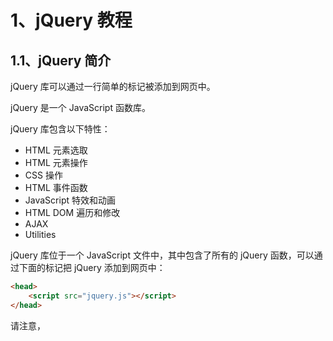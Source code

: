 # 1、jQuery 教程

## 1.1、jQuery 简介

jQuery 库可以通过一行简单的标记被添加到网页中。

jQuery 是一个 JavaScript 函数库。

jQuery 库包含以下特性：

- HTML 元素选取
- HTML 元素操作
- CSS 操作
- HTML 事件函数
- JavaScript 特效和动画
- HTML DOM 遍历和修改
- AJAX
- Utilities

jQuery 库位于一个 JavaScript 文件中，其中包含了所有的 jQuery 函数，可以通过下面的标记把 jQuery 添加到网页中：

```html
<head>
	<script src="jquery.js"></script>
</head>
```

请注意，<script> 标签应该位于页面的 <head> 部分。JavaScript 是 HTML5 以及所有现代浏览器中的默认脚本语言！所以不需要在 <script> 标签中使用 type="text/javascript" 。



下载 jQuery
共有两个版本的 jQuery 可供下载：一份是精简过的，另一份是未压缩的（供调试或阅读）；这两个版本都可从  [jQuery.com](http://docs.jquery.com/Downloading_jQuery#Download_jQuery)  下载。



如果不愿意在自己的计算机上存放 jQuery 库，那么可以从 Google 或 Microsoft 加载 CDN jQuery 核心文件。

```html
<!--使用 Google 的 CDN-->
<script type="text/javascript" src="http://ajax.googleapis.com/ajax/libs/jquery/1.8.0/jquery.min.js"></script>

<!--使用 Microsoft 的 CDN-->
<script type="text/javascript" src="http://ajax.aspnetcdn.com/ajax/jQuery/jquery-1.8.0.js"></script>
```

使用谷歌或微软的 jQuery，有一个很大的优势：许多用户在访问其他站点时，已经从谷歌或微软加载过 jQuery。当他们访问您的站点时，会从缓存中加载 jQuery，这样可以减少加载时间。同时，大多数 CDN 都可以确保当用户向其请求文件时，会从离用户最近的服务器上返回响应，这样也可以提高加载速度。



## 1.2、jQuery 语法

通过 jQuery，您可以选取（查询，query） HTML 元素，并对它们执行“操作”（actions）。



基础语法是：*$(selector).action()*

- 美元符号定义 jQuery
- 选择符（selector）“查询”和“查找” HTML 元素
- jQuery 的 action() 执行对元素的操作

示例：

`$(this).hide()` - 隐藏当前元素

`$("p").hide()` - 隐藏所有段落

`$(".test").hide()` - 隐藏所有 class="test" 的所有元素

`$("#test").hide()` - 隐藏所有 id="test" 的元素



**文档就绪函数**

实例中的所有 jQuery 函数位于一个 document ready 函数中：

```javascript
$(document).ready(function(){
	--- jQuery functions go here ----
});
//可以简写为
$(function(){
    --- jQuery functions go here ----
})
```

这是为了防止文档在完全加载（就绪）之前运行 jQuery 代码。

如果在文档没有完全加载之前就运行函数，操作可能失败。下面是两个具体的例子：

- 试图隐藏一个不存在的元素
- 获得未完全加载的图像的大小



## 1.3、jQuery 选择器

jQuery 元素选择器和属性选择器允许您通过标签名、属性名或内容对 HTML 元素进行选择。

选择器允许您对 HTML 元素组或单个元素进行操作。

在 HTML DOM 术语中：选择器允许您对 DOM 元素组或单个 DOM 节点进行操作。



| 选择器               | 实例                         | 选取                                       |
| -------------------- | ---------------------------- | ------------------------------------------ |
| `*`                  | `$("*")`                     | 所有元素                                   |
| `#id`                | `$("#lastname")`             | id="lastname" 的元素                       |
| `.class`             | `$(".intro")`                | 所有 class="intro" 的元素                  |
| `element`            | `$("p")`                     | 所有 <p> 元素                              |
| `.class.class`       | `$(".intro.demo")`           | 所有 class="intro" 且 class="demo" 的元素  |
|                      |                              |                                            |
| `:first`             | `$("p:first")`               | 第一个 <p> 元素                            |
| `:last`              | `$("p:last")`                | 最后一个 <p> 元素                          |
| `:even`              | `$("tr:even")`               | 所有偶数 <tr> 元素                         |
| `:odd`               | `$("tr:odd")`                | 所有奇数 <tr> 元素                         |
|                      |                              |                                            |
| `:eq(index)`         | `$("ul li:eq(3)")`           | 列表中的第四个元素（index 从 0 开始）      |
| `gt(no)`             | `$("ul li:gt(3)")`           | 列出 index 大于 3 的元素                   |
| `lt(no)`             | `$("ul li:lt(3)")`           | 列出 index 小于 3 的元素                   |
| `:not(*selector*)`   | `$("input:not(:empty)")`     | 所有不为空的 input 元素                    |
|                      |                              |                                            |
| `:header`            | `$(":header")`               | 所有标题元素 `<h1>` - `<h6>`               |
| `:animated`          |                              | 所有动画元素                               |
|                      |                              |                                            |
| `:contains(text)`    | `$(":contains('W3School')")` | 包含指定字符串的所有元素                   |
| `:empty`             | `$(":empty")`                | 无子（元素）节点的所有元素                 |
| `:hidden`            | `$("p:hidden")`              | 所有隐藏的 <p> 元素                        |
| `:visible`           | `$("table:visible")`         | 所有可见的表格                             |
|                      |                              |                                            |
| `s1,s2,s3`           | `$("th,td,.intro")`          | 所有带有匹配选择的元素                     |
|                      |                              |                                            |
| `[attribute]`        | `$("[href]")`                | 所有带有 href 属性的元素                   |
| `[attribute=value]`  | `$("[href='#']")`            | 所有 href 属性的值等于 "#" 的元素          |
| `[attribute!=value]` | `$("[href!='#']")`           | 所有 href 属性的值不等于 "#" 的元素        |
| `[attribute$=value]` | `$("[href$='.jpg']")`        | 所有 href 属性的值包含以 ".jpg" 结尾的元素 |
|                      |                              |                                            |
| `:input`             | `$(":input")`                | 所有 <input> 元素                          |
| `:text`              | `$(":text")`                 | 所有 type="text" 的 <input> 元素           |
| `:password`          | `$(":password")`             | 所有 type="password" 的 <input> 元素       |
| `:radio`             | `$(":radio")`                | 所有 type="radio" 的 <input> 元素          |
| `:checkbox`          | `$(":checkbox")`             | 所有 type="checkbox" 的 <input> 元素       |
| `:submint`           | `$(":submit")`               | 所有 type="submit" 的 <input> 元素         |
| `:reset`             | `$(":reset")`                | 所有 type="reset" 的 <input> 元素          |
| `:button`            | `$(":button")`               | 所有 type="button" 的 <input> 元素         |
| `:image`             | `$(":image")`                | 所有 type="image" 的 <input> 元素          |
| `:file`              | `$(":file")`                 | 所有 type="file" 的 <input> 元素           |
|                      |                              |                                            |
| `:enabled`           | `$(":enabled")`              | 所有激活的 input 元素                      |
| `:disabled`          | `$(":disabled")`             | 所有禁用的 input 元素                      |
| `:selected`          | `$(":selected")`             | 所有被选取的 input 元素                    |
| `:checked`           | `$(":checked")`              | 所有被选中的 input 元素                    |



**更多的选择器实例**

| 语法                   | 描述                                                 |
| ---------------------- | ---------------------------------------------------- |
| `$(this)`              | 当前 HTML 元素                                       |
| `$("ul li:first")`     | 每个 <ul> 的第一个 <li> 元素                         |
| `$("div#intro .head")` | id="intro" 的 <div> 元素中的所有 class="head" 的元素 |



## 1.4、jQuery 事件

jQuery 是为事件处理特别设计的。



**jQuery 事件函数**

jQuery 事件处理方法是 jQuery 中的核心函数。

事件处理程序指的是当 HTML 中发生某些事件时所调用的方法。术语由事件“触发”（或“激发”）经常会被使用。

```html
<body>
    <h2>This is a heading</h2>
    <p>This is a paragraph.</p>
    <p>This is another paragraph.</p>
    <button type="button">Click me</button>
    <script>
        $(document).ready(function () {
            $("button").click(function () {
                $("p").hide();
            })
        })
    </script>
</body>
```

在上面的例子中，当按钮的点击事件被触发时会调用一个函数：

```javascript
$("button").click(function() {..some code... } )
```

该方法隐藏所有 <p> 元素：

```javascript
$("p").hide();
```



**jQuery 名称冲突**

jQuery 使用 $ 符号作为 jQuery 的简写方式。

某些其他 JavaScript 库中的函数（比如 Prototype）同样使用 $ 符号；jQuery 使用名为 noConflict() 的方法来解决该问题。

*var jq=jQuery.noConflict()*，帮助您使用自己的名称（比如 jq）来代替 $ 符号。

```html
<body>
    <p>这是一个段落。</p>
    <button>测试 jQuery</button>
    <script>
        //$ => jQuery
        $.noConflict();
        //$ => jQ
        //var jQ = jQuery.noConflict();
        jQuery(document).ready(function () {
            jQuery("button").click(function () {
                jQuery("p").text("jQuery 仍在运行！");
            });
        });
    </script>
</body>
```



**jQuery 事件**

下面是 jQuery 中事件方法的一些例子：

| Event 函数                        | 绑定函数至                                     |
| --------------------------------- | ---------------------------------------------- |
| `$(document).ready(function)`     | 将函数绑定到文档的就绪事件（当文档完成加载时） |
| `$(selector).click(function)`     | 触发或将函数绑定到被选元素的点击事件           |
| `$(selector).dblclick(function)`  | 触发或将函数绑定到被选元素的双击事件           |
| `$(selector).focus(function)`     | 触发或将函数绑定到被选元素的获得焦点事件       |
| `$(selector).mouseover(function)` | 触发或将函数绑定到被选元素的鼠标悬停事件       |



# 2、jQuery 效果 

## 2.1、jQuery 隐藏/显示

**jQuery hide() 和 show()**

通过 jQuery，可以使用 hide() 和 show() 方法来隐藏和显示 HTML 元素：

```javascript
$("#hide").click(function(){
  $("p").hide();
});

$("#show").click(function(){
  $("p").show();
});
```

语法：

```javascript
$(selector).hide(speed,callback);
$(selector).show(speed,callback);
```

可选的 speed 参数规定隐藏/显示的速度，可以取以下值："slow"、"fast" 或毫秒。

可选的 callback 参数是隐藏或显示完成后所执行的函数名称。



**jQuery toggle()**

通过 jQuery，您可以使用 toggle() 方法来切换 hide() 和 show() 方法。

显示被隐藏的元素，并隐藏已显示的元素：

```javascript
$("button").click(function(){
  $("p").toggle();
});
```

语法：

```javascript
$(selector).toggle(speed,callback);
```

可选的 speed 参数规定隐藏/显示的速度，可以取以下值："slow"、"fast" 或毫秒。

可选的 callback 参数是 toggle() 方法完成后所执行的函数名称。



## 2.2、jQuery 淡入淡出

通过 jQuery 可以实现元素的淡入淡出效果。

jQuery 拥有下面四种 fade 方法：

- fadeIn()
- fadeOut()
- fadeToggle()
- fadeTo()



**jQuery fadeIn() 方法**

jQuery fadeIn() 用于淡入已隐藏的元素。

```javascript
$("button").click(function(){
  $("#div1").fadeIn();
  $("#div2").fadeIn("slow");
  $("#div3").fadeIn(3000);
});
```

语法：

```javascript
$(selector).fadeIn(speed,callback);
```

可选的 speed 参数规定效果的时长。它可以取以下值："slow"、"fast" 或毫秒。

可选的 callback 参数是 fading 完成后所执行的函数名称。



**jQuery fadeOut() 方法**

jQuery fadeOut() 方法用于淡出可见元素。

```javascript
$("button").click(function(){
  $("#div1").fadeOut();
  $("#div2").fadeOut("slow");
  $("#div3").fadeOut(3000);
});
```

语法：

```javascript
$(selector).fadeOut(speed,callback);
```

可选的 speed 参数规定效果的时长。它可以取以下值："slow"、"fast" 或毫秒。

可选的 callback 参数是 fading 完成后所执行的函数名称。



**jQuery fadeToggle() 方法**

jQuery fadeToggle() 方法可以在 fadeIn() 与 fadeOut() 方法之间进行切换。

如果元素已淡出，则 fadeToggle() 会向元素添加淡入效果。如果元素已淡入，则 fadeToggle() 会向元素添加淡出效果。

```javascript
$("button").click(function(){
  $("#div1").fadeToggle();
  $("#div2").fadeToggle("slow");
  $("#div3").fadeToggle(3000);
});
```

语法：

```javascript
$(selector).fadeToggle(speed,callback);
```

可选的 speed 参数规定效果的时长。它可以取以下值："slow"、"fast" 或毫秒。

可选的 callback 参数是 fading 完成后所执行的函数名称。



**jQuery fadeTo() 方法**

jQuery fadeTo() 方法允许渐变为给定的不透明度（值介于 0 与 1 之间）。

```javascript
$("button").click(function(){
  $("#div1").fadeTo("slow",0.15);
  $("#div2").fadeTo("slow",0.4);
  $("#div3").fadeTo("slow",0.7);
});
```

语法：

```javascript
$(selector).fadeTo(speed,opacity,callback);
```

必需的 speed 参数规定效果的时长。它可以取以下值："slow"、"fast" 或毫秒。

fadeTo() 方法中必需的 opacity 参数将淡入淡出效果设置为给定的不透明度（值介于 0 与 1 之间）。

可选的 callback 参数是该函数完成后所执行的函数名称。



## 2.3、jQuery 滑动

jQuery 滑动方法可使元素上下滑动。

jQuery 拥有以下滑动方法：

- slideDown()
- slideUp()
- slideToggle()



**jQuery slideDown() 方法**

jQuery slideDown() 方法用于向下滑动元素。

```javascript
$("#flip").click(function(){
  $("#panel").slideDown();
});
```

语法：

```javascript
$(selector).slideDown(speed,callback);
```

可选的 speed 参数规定效果的时长。它可以取以下值："slow"、"fast" 或毫秒。

可选的 callback 参数是滑动完成后所执行的函数名称。



**jQuery slideUp() 方法**

jQuery slideUp() 方法用于向上滑动元素。

```javascript
$("#flip").click(function(){
  $("#panel").slideUp();
});
```

语法：

```javascript
$(selector).slideUp(speed,callback);
```

可选的 speed 参数规定效果的时长。它可以取以下值："slow"、"fast" 或毫秒。

可选的 callback 参数是滑动完成后所执行的函数名称。



**jQuery slideToggle() 方法**

jQuery slideToggle() 方法可以在 slideDown() 与 slideUp() 方法之间进行切换。

如果元素向下滑动，则 slideToggle() 可向上滑动它们。

如果元素向上滑动，则 slideToggle() 可向下滑动它们。

```javascript
$("#flip").click(function(){
  $("#panel").slideToggle();
});
```

语法：

```javascript
$(selector).slideToggle(speed,callback);
```

可选的 speed 参数规定效果的时长。它可以取以下值："slow"、"fast" 或毫秒。

可选的 callback 参数是滑动完成后所执行的函数名称。



## 2.4、jQuery 动画

jQuery animate() 方法允许创建自定义的动画。



**jQuery 动画 - animate() 方法**

jQuery animate() 方法用于创建自定义动画。

```javascript
//把 <div> 元素移动到左边，直到 left 属性等于 250 像素为止
$("button").click(function(){
  $("div").animate({left:'250px'});
}); 
```

语法：

```javascript
$(selector).animate({params},speed,callback);
```

必需的 params 参数定义形成动画的 CSS 属性。

可选的 speed 参数规定效果的时长。它可以取以下值："slow"、"fast" 或毫秒。

可选的 callback 参数是动画完成后所执行的函数名称。

**提示：**默认地，所有 HTML 元素都有一个静态位置，且无法移动。如需对位置进行操作，要记得首先把元素的 CSS position 属性设置为 relative、fixed 或 absolute！



**jQuery animate() - 操作多个属性**

注意，生成动画的过程中可同时使用多个属性：

```javascript
$("button").click(function(){
  $("div").animate({
    left:'250px',
    opacity:'0.5',
    height:'150px',
    width:'150px'
  });
});
```

==几乎==可以用 animate() 方法来操作所有 CSS 属性！不过，需要记住一件重要的事情：当使用 animate() 时，必须使用 Camel 标记法（驼峰）书写所有的属性名，比如，必须使用 paddingLeft 而不是 padding-left，使用 marginRight 而不是 margin-right，等等。

同时，色彩动画并不包含在核心 jQuery 库中；如果需要生成颜色动画，需要从 jQuery.com 下载 Color Animations 插件。



**jQuery animate() - 使用相对值**

也可以定义相对值（该值相对于元素的当前值）。需要在值的前面加上 += 或 -=：

```javascript
$("button").click(function(){
  $("div").animate({
    left:'250px',
    height:'+=150px',
    width:'+=150px'
  });
});
```



**jQuery animate() - 使用预定义的值**

甚至可以把属性的动画值设置为 "show"、"hide" 或 "toggle"：

```javascript
$("button").click(function(){
  $("div").animate({
    height:'toggle'
  });
});
```



**jQuery animate() - 使用队列功能**

默认地，jQuery 提供针对动画的队列功能。

这意味着如果在彼此之后编写多个 animate() 调用，jQuery 会创建包含这些方法调用的“内部”队列。然后逐一运行这些 animate 调用。

```javascript
//隐藏，如果希望在彼此之后执行不同的动画，那么需要利用队列功能
$("button").click(function(){
  var div=$("div");
  div.animate({height:'300px',opacity:'0.4'},"slow");
  div.animate({width:'300px',opacity:'0.8'},"slow");
  div.animate({height:'100px',opacity:'0.4'},"slow");
  div.animate({width:'100px',opacity:'0.8'},"slow");
});
```

```javascript
// 将<div> 元素移动到右边，然后增加文本的字号：
$("button").click(function(){
  var div=$("div");
  div.animate({left:'100px'},"slow");
  div.animate({fontSize:'3em'},"slow");
});
```



## 2.5、jQuery stop()

jQuery stop() 方法用于在动画或效果完成前对它们进行停止。

stop() 方法适用于所有 jQuery 效果函数，包括滑动、淡入淡出和自定义动画。

```javascript
$("#stop").click(function(){
  $("#panel").stop();
});
```

语法：

```javascript
$(selector).stop(stopAll,goToEnd);
```

可选的 stopAll 参数规定是否应该清除动画队列。默认是 false，即仅停止活动的动画，允许任何排入队列的动画向后执行。

可选的 goToEnd 参数规定是否立即完成当前动画。默认是 false。

因此，默认地，stop() 会清除在被选元素上指定的当前动画。



## 2.6、jQuery Callback

**jQuery 动画的问题**

许多 jQuery 函数涉及动画。这些函数也许会将 *speed* 或 *duration* 作为可选参数。

例子：**$("p").hide("slow")**

*speed* 或 *duration* 参数可以设置许多不同的值，比如 "slow", "fast", "normal" 或毫秒。

```javascript
$("button").click(function(){
  $("p").hide(1000);
});
```

由于 JavaScript 语句（指令）是逐一执行的 - 按照次序，动画之后的语句可能会产生错误或页面冲突，因为动画还没有完成。

为了避免这个情况，可以以参数的形式添加 Callback 函数。



**jQuery Callback 函数**

当动画 100% 完成后，即调用 Callback 函数。

典型的语法：

```javascript
$(selector).hide(speed,callback)
```

*callback* 参数是一个在 hide 操作完成后被执行的函数。

错误（没有 callback）

```javascript
$("p").hide(1000);
alert("The paragraph is now hidden");
```

正确（有 callback）

```javascript
$("p").hide(1000,function(){
alert("The paragraph is now hidden");
});
```



## 2.7、jQuery Chaining

通过 jQuery 可以把动作/方法链接起来。Chaining 允许在一条语句中运行多个 jQuery 方法（在相同的元素上）。



**jQuery 方法链接**

直到现在，我们都是一次写一条 jQuery 语句（一条接着另一条）；不过，有一种名为链接（chaining）的技术，允许在相同的元素上运行多条 jQuery 命令，一条接着另一条。这样的话，浏览器就不必多次查找相同的元素。

如需链接一个动作，只需简单地把该动作追加到之前的动作上。

下面的例子把 css(), slideUp(), and slideDown() 链接在一起。"p1" 元素首先会变为红色，然后向上滑动，然后向下滑动：

```javascript
$("#p1").css("color","red").slideUp(2000).slideDown(2000);
```

如果需要，我们也可以添加多个方法调用。

**提示：**当进行链接时，代码行会变得很差。不过，jQuery 在语法上不是很严格；可以按照希望的格式来写，包含折行和缩进。

```javascript
$("#p1").css("color","red")
  .slideUp(2000)
  .slideDown(2000);
```

jQuery 会抛掉多余的空格，并按照一行长代码来执行上面的代码行。



# 3、jQuery HTML

## 3.1、jQuery 获取

jQuery 拥有可操作 HTML 元素和属性的强大方法。



**获得内容 - text()、html() 以及 val()**

三个简单实用的用于 DOM 操作的 jQuery 方法：

- text() - 设置或返回所选元素的文本内容
- html() - 设置或返回所选元素的内容（包括 HTML 标记）
- val() - 设置或返回表单字段的值

```javascript
$("#btn1").click(function(){
  alert("Text: " + $("#test").text());
});
$("#btn2").click(function(){
  alert("HTML: " + $("#test").html());
});
```

```javascript
$("#btn1").click(function(){
  alert("Value: " + $("#test").val());
});
```



**获取属性 - attr()**

jQuery attr() 方法用于获取属性值。

```javascript
$("button").click(function(){
  alert($("#w3s").attr("href"));
});
```



**获取属性 - prop()**

```javascript
$("button").click(function(){
    alert($("div").attr("color"));
});
```



## 3.2、jQuery 设置

**设置内容 - text()、html() 以及 val()**

- text() - 设置或返回所选元素的文本内容
- html() - 设置或返回所选元素的内容（包括 HTML 标记）
- val() - 设置或返回表单字段的值

```javascript
$("#btn1").click(function(){
  $("#test1").text("Hello world!");
});
$("#btn2").click(function(){
  $("#test2").html("<b>Hello world!</b>");
});
$("#btn3").click(function(){
  $("#test3").val("Dolly Duck");
});
```

上面的三个 jQuery 方法：text()、html() 以及 val()，同样拥有回调函数。回调函数由两个参数：被选元素列表中当前元素的下标，以及原始（旧的）值。然后以函数新值返回您希望使用的字符串。

```javascript
$("#btn1").click(function(){
  $("#test1").text(function(i,origText){
    return "Old text: " + origText + " New text: Hello world!
    (index: " + i + ")";
  });
});

$("#btn2").click(function(){
  $("#test2").html(function(i,origText){
    return "Old html: " + origText + " New html: Hello <b>world!</b>
    (index: " + i + ")";
  });
});
```



**设置属性 - attr()**

jQuery attr() 方法也用于设置/改变属性值。

```javascript
$("button").click(function(){
  $("#w3s").attr("href","http://www.w3school.com.cn/jquery");
});
```

attr() 方法也允许同时设置多个属性。

```javascript
$("button").click(function(){
  $("#w3s").attr({
    "href" : "http://www.w3school.com.cn/jquery",
    "title" : "W3School jQuery Tutorial"
  });
});
```

jQuery 方法 attr()，也提供回调函数。回调函数由两个参数：被选元素列表中当前元素的下标，以及原始（旧的）值。然后以函数新值返回您希望使用的字符串。

```javascript
$("button").click(function(){
  $("#w3s").attr("href", function(i,origValue){
    return origValue + "/jquery";
  });
});
```



**设置属性 - prop()**

prop() 方法设置或返回被选元素的属性和值。功能和 attr() 基本相似，但是用法上有所不同。

在 1.9.0 的版本中：

```html
<input type="checkbox" />
<script>
    $(function() {
        $('input').click(function() {
            $(this).attr('checked');
        });
    });
</script>
```

点击 checkbox，**结果都是 undefined**，而在 1.8.3 的版本中，**结果是 checked 和 undefined**。

根据官方的建议：**要检索和更改 DOM 属性，例如表单元素的选中、选中或禁用状态，请使用 .prop（）方法。**



## 3.3、jQuery 添加

通过 jQuery，可以很容易地添加新元素/内容。

- append() - 在被选元素的结尾插入内容
- prepend() - 在被选元素的开头插入内容
- after() - 在被选元素之后插入内容
- before() - 在被选元素之前插入内容



**jQuery append() 方法**

jQuery append() 方法在被选元素的结尾插入内容。

```javascript
$("p").append("Some appended text.");
```



**jQuery prepend() 方法**

jQuery prepend() 方法在被选元素的开头插入内容。

```javascript
$("p").prepend("Some prepended text.");
```



**通过 append() 和 prepend() 方法添加若干新元素**

append() 和 prepend() 方法能够通过参数接收无限数量的新元素。可以通过 jQuery 来生成文本/HTML（就像上面的例子那样），或者通过 JavaScript 代码和 DOM 元素。

在下面的例子中，创建若干个新元素。这些元素可以通过 text/HTML、jQuery 或者 JavaScript/DOM 来创建。然后通过 append() 方法把这些新元素追加到文本中（对 prepend() 同样有效）：

```javascript
function appendText(){
  var txt1="<p>Text.</p>";               // 以 HTML 创建新元素
  var txt2=$("<p></p>").text("Text.");   // 以 jQuery 创建新元素
  var txt3=document.createElement("p");  // 以 DOM 创建新元素
  txt3.innerHTML="Text.";
  $("p").append(txt1,txt2,txt3);         // 追加新元素
}
```



**jQuery after() 和 before() 方法**

jQuery after() 方法在被选元素之后插入内容。

jQuery before() 方法在被选元素之前插入内容。

```javascript
$("img").after("Some text after");

$("img").before("Some text before");
```



**通过 after() 和 before() 方法添加若干新元素**

after() 和 before() 方法能够通过参数接收无限数量的新元素。可以通过 text/HTML、jQuery 或者 JavaScript/DOM 来创建新元素。

在下面的例子中，创建若干个新元素。这些元素可以通过 text/HTML、jQuery 或者 JavaScript/DOM 来创建。然后通过 after() 方法把这些新元素插到文本中（对 before() 同样有效）：

```javascript
function afterText(){
  var txt1="<b>I </b>";                    // 以 HTML 创建新元素
  var txt2=$("<i></i>").text("love ");     // 通过 jQuery 创建新元素
  var txt3=document.createElement("big");  // 通过 DOM 创建新元素
  txt3.innerHTML="jQuery!";
  $("img").after(txt1,txt2,txt3);          // 在 img 之后插入新元素
}
```



## 3.4、jQuery 删除

通过 jQuery，可以很容易地删除已有的 HTML 元素。

- remove() - 删除被选元素（及其子元素）
- empty() - 从被选元素中删除子元素



**jQuery remove() 方法**

jQuery remove() 方法删除被选元素及其子元素。

```javascript
$("#div1").remove();
```



**jQuery empty() 方法**

jQuery empty() 方法删除被选元素的子元素。

```javascript
$("#div1").empty();
```



**过滤被删除的元素**

jQuery remove() 方法也可接受一个参数，允许对被删元素进行过滤；该参数可以是任何 jQuery 选择器的语法。

```javascript
//删除 class="italic" 的所有 <p> 元素：
$("p").remove(".italic");
```



## 3.5、jQuery CSS 类

jQuery 拥有若干进行 CSS 操作的方法。

- addClass() - 向被选元素添加一个或多个类
- removeClass() - 从被选元素删除一个或多个类
- toggleClass() - 对被选元素进行添加/删除类的切换操作
- css() - 设置或返回样式属性

下面的样式表将用于 3.5 的所有例子：

```css
.important{
  font-weight:bold;
  font-size:xx-large;
}

.blue{
  color:blue;
}
```



**jQuery addClass() 方法**

在添加类时，也可以选取多个元素：

```javascript
$("button").click(function(){
  $("h1,h2,p").addClass("blue");
  $("div").addClass("important");
});
```

也可以在 addClass() 方法中规定多个类：

```javascript
$("button").click(function(){
  $("#div1").addClass("important blue");
});
```



**jQuery removeClass() 方法**

```javascript
$("button").click(function(){
  $("h1,h2,p").removeClass("blue");
});
```



**jQuery toggleClass() 方法**

该方法对被选元素进行添加/删除类的切换操作：

```javascript
$("button").click(function(){
  $("h1,h2,p").toggleClass("blue");
});
```



## 3.6、jQuery css()

css() 方法设置或返回被选元素的一个或多个样式属性。



**返回 CSS 属性**

如需返回指定的 CSS 属性的值，请使用如下语法：

```javascript
css("propertyname");
```

```javascript
//返回首个匹配元素的 background-color 值：
$("p").css("background-color");
```



**设置 CSS 属性**

如需设置指定的 CSS 属性，请使用如下语法：

```javascript
css("propertyname","value");
```

```javascript
//为所有匹配元素设置 background-color 值：
$("p").css("background-color","yellow");
```



**设置多个 CSS 属性**

如需设置多个 CSS 属性，使用如下语法：

```javascript
css({"propertyname":"value","propertyname":"value",...});
```

为所有匹配元素设置 background-color 和 font-size：

```javascript
$("p").css({"background-color":"yellow","font-size":"200%"});
```



## 3.7、jQuery 尺寸

通过 jQuery，很容易处理元素和浏览器窗口的尺寸。

jQuery 提供多个处理尺寸的重要方法：

- width()
- height()
- innerWidth()
- innerHeight()
- outerWidth()
- outerHeight()



**jQuery width() 和 height() 方法**

width() 方法设置或返回元素的宽度（不包括内边距、边框或外边距）。

height() 方法设置或返回元素的高度（不包括内边距、边框或外边距）。

```javascript
//返回指定的 <div> 元素的宽度和高度：
$("button").click(function(){
  var txt="";
  txt+="Width: " + $("#div1").width() + "</br>";
  txt+="Height: " + $("#div1").height();
  $("#div1").html(txt);
});
```



**jQuery innerWidth() 和 innerHeight() 方法**

innerWidth() 方法返回元素的宽度（包括内边距）。

innerHeight() 方法返回元素的高度（包括内边距）。

```javascript
//返回指定的 <div> 元素的 inner-width/height：
$("button").click(function(){
  var txt="";
  txt+="Inner width: " + $("#div1").innerWidth() + "</br>";
  txt+="Inner height: " + $("#div1").innerHeight();
  $("#div1").html(txt);
});
```



**jQuery outerWidth() 和 outerHeight() 方法**

outerWidth() 方法返回元素的宽度（包括内边距和边框）。

outerHeight() 方法返回元素的高度（包括内边距和边框）。

```javascript
//返回指定的 <div> 元素的 outer-width/height：
$("button").click(function(){
  var txt="";
  txt+="Outer width: " + $("#div1").outerWidth() + "</br>";
  txt+="Outer height: " + $("#div1").outerHeight();
  $("#div1").html(txt);
});
```

outerWidth(true) 方法返回元素的宽度（包括内边距、边框和外边距）。

outerHeight(true) 方法返回元素的高度（包括内边距、边框和外边距）。

```javascript
$("button").click(function(){
  var txt="";
  txt+="Outer width (+margin): " + $("#div1").outerWidth(true) + "</br>";
  txt+="Outer height (+margin): " + $("#div1").outerHeight(true);
  $("#div1").html(txt);
});
```



**jQuery - 更多的 width() 和 height()**

```javascript
//返回文档（HTML 文档）和窗口（浏览器视口）的宽度和高度：
$("button").click(function(){
  var txt="";
  txt+="Document width/height: " + $(document).width();
  txt+="x" + $(document).height() + "\n";
  txt+="Window width/height: " + $(window).width();
  txt+="x" + $(window).height();
  alert(txt);
});
```

```javascript
//设置指定的 <div> 元素的宽度和高度：
$("button").click(function(){
  $("#div1").width(500).height(500);
});
```



# 4、jQuery 遍历

## 4.1、jQuery 祖先

这些 jQuery 方法用于向上遍历 DOM 树：

- parent()
- parents()
- parentsUntil()



**jQuery parent() 方法**

parent() 方法返回被选元素的直接父元素。该方法只会向上一级对 DOM 树进行遍历。

```javascript
//返回每个 <span> 元素的的直接父元素：
$(document).ready(function(){
  $("span").parent();
});
```



**jQuery parents() 方法**

parents() 方法返回被选元素的所有祖先元素，它一路向上直到文档的根元素 (<html>)。

```javascript
$(document).ready(function(){
  $("span").parents();
});
```

也可以使用可选参数来过滤对祖先元素的搜索。

```javascript
//返回所有 <span> 元素的所有祖先，并且它是 <ul> 元素：
$(document).ready(function(){
  $("span").parents("ul");
});
```



**jQuery parentsUntil() 方法**

parentsUntil() 方法返回介于两个给定元素之间的所有祖先元素。

```javascript
//返回介于 <span> 与 <div> 元素之间的所有祖先元素：
$(document).ready(function(){
  $("span").parentsUntil("div");
});
```



## 4.2、jQuery 后代

下面两个是用于向下遍历 DOM 树的 jQuery 方法：

- children()
- find()



**jQuery children() 方法**

children() 方法返回被选元素的所有直接子元素。该方法只会向下一级对 DOM 树进行遍历。

```javascript
//返回每个 <div> 元素的所有直接子元素：
$(document).ready(function(){
  $("div").children();
});
```

也可以使用可选参数来过滤对子元素的搜索。

```javascript
//下面的例子返回类名为 "1" 的所有 <p> 元素，并且它们是 <div> 的直接子元素：
$(document).ready(function(){
  $("div").children("p.1");
});
```



**jQuery find() 方法**

find() 方法返回被选元素的后代元素，一路向下直到最后一个后代。

```javascript
//返回属于 <div> 后代的所有 <span> 元素：
$(document).ready(function(){
  $("div").find("span");
});
```

```javascript
//返回 <div> 的所有后代：
$(document).ready(function(){
  $("div").find("*");
});
```



## 4.3、jQuery 同胞

同胞拥有相同的父元素。

jQuery 有许多有用的方法在 DOM 树进行水平遍历：

- siblings()
- next()
- nextAll()
- nextUntil()
- prev()
- prevAll()
- prevUntil()



**jQuery siblings() 方法**

siblings() 方法返回被选元素的所有同胞元素。

```javascript
//返回 <h2> 的所有同胞元素：
$(document).ready(function(){
  $("h2").siblings();
});
```

也可以使用可选参数来过滤对同胞元素的搜索。

```javascript
//返回属于 <h2> 的同胞元素的所有 <p> 元素：
$(document).ready(function(){
  $("h2").siblings("p");
});
```



**jQuery next() 方法**

next() 方法返回被选元素的下一个同胞元素。该方法只返回一个元素。

```javascript
//返回 <h2> 的下一个同胞元素：
$(document).ready(function(){
  $("h2").next();
})
```



**jQuery nextAll() 方法**

nextAll() 方法返回被选元素的所有跟随的同胞元素。

```javascript
//返回 <h2> 的所有跟随的同胞元素：
$(document).ready(function(){
  $("h2").nextAll();
});
```



**jQuery nextUntil() 方法**

nextUntil() 方法返回介于两个给定参数之间的所有跟随的同胞元素。

```javascript
//返回介于 <h2> 与 <h6> 元素之间的所有同胞元素：
$(document).ready(function(){
  $("h2").nextUntil("h6");
});
```



**jQuery prev(), prevAll() & prevUntil() 方法**

prev(), prevAll() 以及 prevUntil() 方法的工作方式与上面的方法类似，只不过方向相反而已：它们返回的是前面的同胞元素（在 DOM 树中沿着同胞元素向后遍历，而不是向前）。



## 4.4、jQuery 过滤

三个最基本的过滤方法是：first(), last() 和 eq()，它们允许基于其在一组元素中的位置来选择一个特定的元素。

其他过滤方法，比如 filter() 和 not() 允许选取匹配或不匹配某项指定标准的元素。



**jQuery first() 方法**

first() 方法返回被选元素的首个元素。

```javascript
//选取首个 <div> 元素内部的第一个 <p> 元素：
$(document).ready(function(){
  $("div p").first();
});
```



**jQuery last() 方法**

last() 方法返回被选元素的最后一个元素。

```javascript
//选择最后一个 <div> 元素中的最后一个 <p> 元素：
$(document).ready(function(){
  $("div p").last();
});
```



**jQuery eq() 方法**

eq() 方法返回被选元素中带有指定索引号的元素。索引号从 0 开始，因此首个元素的索引号是 0 而不是 1。

```javascript
//选取第二个 <p> 元素（索引号 1）：
$(document).ready(function(){
  $("p").eq(1);
});
```



**jQuery filter() 方法**

filter() 方法允许规定一个标准。不匹配这个标准的元素会被从集合中删除，匹配的元素会被返回。

```javascript
//返回带有类名 "intro" 的所有 <p> 元素：
$(document).ready(function(){
  $("p").filter(".intro");
});
```



**jQuery not() 方法**

not() 方法返回不匹配标准的所有元素。not() 方法与 filter() 相反。

```javascript
//返回不带有类名 "intro" 的
$(document).ready(function(){
  $("p").not(".intro");
});
```



## 4.5、each()/map()

**each()**

each() 方法规定为每个匹配元素规定运行的函数。

> 返回 false 可用于及早停止循环。

**语法：**

```javascript
$(selector).each(function(index,element))
```

| 参数                        | 描述                                                         |
| --------------------------- | ------------------------------------------------------------ |
| function ( index, element ) | 必需。为每个匹配元素规定运行的函数。<br> - index：选择器的 index 的位置<br> - element：当前的元素（也可用 `this` 选择器） |

**实例：**

```html

<body>
<button>输出每个列表项的值</button>
<ul>
    <li>Coffee</li>
    <li>Milk</li>
    <li>Soda</li>
</ul>
<script type="text/javascript">
$(document).ready(function(){
  $("button").click(function(){
    $("li").each(function(){
      alert($(this).text())
    });
  });
});
</script>
</body>
```

```
Coffee
Milk
Soda
```



**map()**

map() 方法用于使用指定函数处理数组中的每个元素(或对象的每个属性)，并将处理结果封装为新的数组返回。

> 在jQuery 1.6 之前，该函数只支持遍历数组；从 1.6 开始，该函数也支持遍历对象。
> map() 还会为函数传入两个参数：其一是当前迭代的元素或属性值，其二是当前迭代项的数组索引或对象属性名。
> 该函数返回值将作为结果数组中的一个元素，如果返回值为 null 或 undefined，则不会被添加到结果数组中。

**语法：**

```javascript
$.map( object, callback )
```

| 参数                           | 描述                                        |
| ------------------------------ | ------------------------------------------- |
| object                         | Array/Object类型 指定的需要处理的数组或对象 |
| callback ( domElement, index ) | 对当前集合中的每个元素调用的函数对象。      |

**实例：**

```html
<body>
<div></div>
<p></p>
<span></span>
<script>
$(function () { 
	var arr = [ "a", "b", "c", "d", "e" ];
	$("div").text(arr.join(", "));
	arr = $.map(arr, function(n, i){
		return (n.toUpperCase() + i);
	});
	$("p").text(arr.join(", "));
	arr = $.map(arr, function (a) {
		return a + a;
	});
	$("span").text(arr.join(", "));
})
</script>
</body>
```

```
a, b, c, d, e
A0, B1, C2, D3, E4
A0A0, B1B1, C2C2, D3D3, E4E4
```



# 5、jQuery AJAX

## 5.1、jQuery Load

**jQuery load() 方法**

jQuery load() 方法是简单但强大的 AJAX 方法。从服务器加载数据，并把返回的数据放入被选元素中。



**语法：**

```javascript
$(selector).load(URL,data,callback);
```

必需的 *URL* 参数规定您希望加载的 URL。

可选的 *data* 参数规定与请求一同发送的查询字符串键/值对集合。

可选的 *callback* 参数是 load() 方法完成后所执行的函数名称。



**示例：**

这是示例文件（"demo_test.txt"）的内容：

```txt
<h2>jQuery and AJAX is FUN!!!</h2>
<p id="p1">This is some text in a paragraph.</p>
```

把文件 "demo_test.txt" 的内容加载到指定的 <div> 元素中：

```javascript
$("#div1").load("demo_test.txt");
```

也可以把 jQuery 选择器添加到 URL 参数。

```javascript
//把 "demo_test.txt" 文件中 id="p1" 的元素的内容，加载到指定的 <div> 元素中：
$("#div1").load("demo_test.txt #p1");
```

可选的 callback 参数规定当 load() 方法完成后所要允许的回调函数。回调函数可以设置不同的参数：

- *responseTxt* - 包含调用成功时的结果内容
- *statusTXT* - 包含调用的状态
- *xhr* - 包含 XMLHttpRequest 对象

```javascript
//load() 方法完成后显示一个提示框。如果 load() 方法已成功，则显示“外部内容加载成功！”，而如果失败，则显示错误消息：
$("button").click(function(){
  $("#div1").load("demo_test.txt",function(responseTxt,statusTxt,xhr){
    if(statusTxt=="success")
      alert("外部内容加载成功！");
    if(statusTxt=="error")
      alert("Error: "+xhr.status+": "+xhr.statusText);
  });
});
```



## 5.2、jQuery Get/Post

两种在客户端和服务器端进行请求-响应的常用方法是：GET 和 POST。

- *GET* - 从指定的资源请求数据
- *POST* - 向指定的资源提交要处理的数据

GET 基本上用于从服务器获得（取回）数据。注释：GET 方法可能返回缓存数据。

POST 也可用于从服务器获取数据。不过，POST 方法不会缓存数据，并且常用于连同请求一起发送数据。



**jQuery $.get() 方法**

$.get() 方法通过 HTTP GET 请求从服务器上请求数据。

**语法：**

```javascript
$.get(URL,callback);
```

必需的 *URL* 参数规定您希望请求的 URL。

可选的 *callback* 参数是请求成功后所执行的函数名。

**实例：**

```javascript
$("button").click(function(){
  $.get("demo_test.asp",function(data,status){
    alert("Data: " + data + "\nStatus: " + status);
  });
});
```

$.get() 的第一个参数是希望请求的 URL（"demo_test.asp"）。

第二个参数是回调函数。第一个回调参数存有被请求页面的内容，第二个回调参数存有请求的状态。



**jQuery $.post() 方法**

$.post() 方法通过 HTTP POST 请求从服务器上请求数据。

**语法：**

```javascript
$.post(URL,data,callback);
```

必需的 *URL* 参数规定您希望请求的 URL。

可选的 *data* 参数规定连同请求发送的数据。

可选的 *callback* 参数是请求成功后所执行的函数名。

**实例：**

```javascript
$("button").click(function(){
  $.post("demo_test_post.asp",
  {
    name:"Donald Duck",
    city:"Duckburg"
  },
  function(data,status){
    alert("Data: " + data + "\nStatus: " + status);
  });
});
```

$.post() 的第一个参数是希望请求的 URL ("demo_test_post.asp")。

然后连同请求（name 和 city）一起发送数据。

"demo_test_post.asp" 中的 ASP 脚本读取这些参数，对它们进行处理，然后返回结果。

第三个参数是回调函数。第一个回调参数存有被请求页面的内容，而第二个参数存有请求的状态。



## 5.3、.serialize()

serialize() 方法通过序列化表单值，创建 URL 编码文本字符串。

可以选择一个或多个表单元素（比如 input 及/或 文本框），或者 form 元素本身。

序列化的值可在生成 AJAX 请求时用于 URL 查询字符串中。

**语法：**

```javascript
$(selector).serialize()
```

**实例：**

```html
<form>
    <div><input type="text" name="a" value="1" id="a"/></div>
    <div><input type="text" name="b" value="2" id="b"/></div>
    <div><input type="hidden" name="c" value="3" id="c"/></div>
    <div>
        <textarea name="d" rows="8" cols="40">4</textarea>
    </div>
    <div>
        <select name="e">
            <option value="5" selected="selected">5</option>
            <option value="6">6</option>
            <option value="7">7</option>
        </select>
    </div>
    <div>
        <input type="checkbox" name="f" value="8" id="f"/>
    </div>
    <div>
        <input type="submit" name="g" value="Submit" id="g"/>
    </div>
</form>
<script>
    $(function () {
        $('form').submit(function() {
            alert($(this).serialize());
            return false;
        });
    });
</script>
```

输出标准的查询字符串：

```
a=1&b=2&c=3&d=4&e=5
```

> 只会将 ”成功的控件“ 序列化为字符串。如果不使用按钮来提交表单，则不对提交按钮的值序列化。如果要表单元素的值包含到序列字符串中，元素必须使用 name 属性。



## 5.4、.serializeArray()

serializeArray() 方法通过序列化表单值来创建对象数组（名称和值）。

可以选择一个或多个表单元素（比如 input 及/或 textarea），或者 form 元素本身。

**语法：**

```javascript
$(selector).serializeArray()
```

**实例：**

```html
<form>
    <div><input type="text" name="a" value="1" id="a"/></div>
    <div><input type="text" name="b" value="2" id="b"/></div>
    <div><input type="hidden" name="c" value="3" id="c"/></div>
    <div>
        <textarea name="d" rows="8" cols="40">4</textarea>
    </div>
    <div>
        <select name="e">
            <option value="5" selected="selected">5</option>
            <option value="6">6</option>
            <option value="7">7</option>
        </select>
    </div>
    <div>
        <input type="checkbox" name="f" value="8" id="f"/>
    </div>
    <div>
        <input type="submit" name="g" value="Submit" id="g"/>
    </div>
</form>
<script>
    $(function () {
        $('form').submit(function() {
            console.log($(this).serializeArray());
            return false;
        });
    });
</script>
```

此方法返回的是 JSON 对象而非 JSON 字符串，需要使用插件或者第三方库进行字符串化操作。返回的 JSON 对象是由一个对象数组组成的，其中每个对象包含一个或两个名值对：name 参数和 value 参数（如果 value 不为空的话）。

上面的代码产生下面的数据结构（假设浏览器支持 console.log）：

```
[
  {
    name: a
    value: 1
  },
  {
    name: b
    value: 2
  },
  {
    name: c
    value: 3
  },
  {
    name: d
    value: 4
  },
  {
    name: e
    value: 5
  }
]
```



## 5.5、jQuery Param

有关 URL 操作的工具函数，暂时也只有一种，那就是`$.param()`方法。在 jQuery 中，我们可以使用`$.param()`方法将数组或对象转化为字符串序列，以便用于 URL 查询字符串或 Ajax 请求。



**语法：**

```javascript
$.param(obj或array)
```

**实例：**

```html
<head>
    <meta charset="utf-8" />
    <title></title>
    <script src="js/jquery-1.12.4.min.js"></script>
    <script>
        $(function () {
            var person = {
                name:"Orichalcos",
                age:25
            }
            var str = $.param(person);
            console.log(str);
        })
    </script>
</head>
```

控制台输出结果：

```
name=Orichalcos&age=25
```



## 5.6、jQuery When

### 5.6.1、什么是deferred对象？

开发网站的过程中，我们经常遇到某些耗时很长的 javascript 操作。其中，既有异步的操作（比如 ajax 读取服务器数据），也有同步的操作（比如遍历一个大型数组），它们都不是立即能得到结果的。

通常的做法是，为它们指定回调函数（callback）。即事先规定，一旦它们运行结束，应该调用哪些函数。

但是，在回调函数方面，jQuery 的功能非常弱。为了改变这一点，jQuery 开发团队就设计了 deferred 对象。

简单说，deferred 对象就是 jQuery 的回调函数解决方案。在英语中，defer 的意思是"延迟"，所以 deferred 对象的含义就是 "延迟" 到未来某个点再执行。



### 5.6.2、ajax 操作的链式写法

jQuery 的 ajax 操作的传统写法：

```javascript
$.ajax({
    url: "test.html",
    success: function(){
        alert("哈哈，成功了！");
    },
    error:function(){
        alert("出错啦！");
    }
});
```

在上面的代码中， $.ajax() 接受一个对象参数，这个对象包含两个方法：success 方法指定操作成功后的回调函数，error 方法指定操作失败后的回调函数。

$.ajax() 操作完成后，如果使用的是低于 1.5.0 版本的 jQuery，返回的是 XHR 对象，你没法进行链式操作；如果高于 1.5.0 版本，返回的是 deferred 对象，可以进行链式操作。

现在，新的写法是这样的：

```javascript
$.ajax("test.html")
    .done(function(){ alert("哈哈，成功了！"); })
    .fail(function(){ alert("出错啦！"); });
```

可以看到，done() 相当于 success 方法，fail() 相当于 error 方法。采用链式写法以后，代码的可读性大大提高。

有时为了省事，可以把done()和fail()合在一起写，这就是 then() 方法。

```javascript
$.when($.ajax( "/main.php" ))
    .then(successFunc, failureFunc );
```

如果 then() 有两个参数，那么第一个参数是 done() 方法的回调函数，第二个参数是 fail() 方法的回调方法。如果 then() 只有一个参数，那么等同于done()。

另外，还有个 always() 方法，不管调用的是 deferred.resolve() 还是 deferred.reject()，最后总是执行。



### 5.6.3、为操作指定多个回调函数

deferred 对象的一大好处，就是它允许自由添加多个回调函数。

还是以上面的代码为例，如果 ajax 操作成功后，除了原来的回调函数，我还想再运行一个回调函数，怎么办？

很简单，直接把它加在后面就行了。

```javascript
$.ajax("test.html")
    .done(function(){ alert("哈哈，成功了！");} )
    .fail(function(){ alert("出错啦！"); } )
    .done(function(){ alert("第二个回调函数！");} );
```

回调函数可以添加任意多个，它们按照添加顺序执行。



### 5.6.4、为多个操作指定回调函数

deferred 对象的另一大好处，就是它允许你为多个事件指定一个回调函数，这是传统写法做不到的。

请看下面的代码，它用到了一个新的方法 $.when()：

```javascript
$.when($.ajax("test1.html"), $.ajax("test2.html"))
    .done(function(){ alert("哈哈，成功了！"); })
    .fail(function(){ alert("出错啦！"); });
```

这段代码的意思是，先执行两个操作 ` $.ajax("test1.html")` 和 `$.ajax("test2.html")`，如果都成功了，就运行 done() 指定的回调函数；如果有一个失败或都失败了，就执行 fail() 指定的回调函数。



### 5.6.5、普通操作的回调函数接口

deferred 对象的最大优点，就是它把这一套回调函数接口，从 ajax 操作扩展到了所有操作。也就是说，任何一个操作，不管是 ajax 操作还是本地操作，也不管是异步操作还是同步操作，都可以使用 deferred 对象的各种方法，指定回调函数。

假定有一个很耗时的操作wait：

```javascript
var wait = function(){
    var tasks = function(){
        alert("执行完毕！");
    };
    setTimeout(tasks,5000);
};
```

我们为它指定回调函数，应该怎么做呢？

很自然的，你会想到，可以使用 $.when()：

```javascript
$.when(wait())
    .done(function(){ alert("哈哈，成功了！"); })
    .fail(function(){ alert("出错啦！"); });
```

但是这样写的话 done() 方法会立即执行，起不到回调函数的作用。原因在于 `$.when()` 的参数只能是 deferred 对象，所以必须对 wait() 进行改写：

```javascript
var wait = function(){
    var dtd = $.Deferred(); // 新建一个deferred对象
    var tasks = function(){
        alert("执行完毕！");
        dtd.resolve(); // 改变deferred对象的执行状态
    };
    setTimeout(tasks,5000);
    return dtd.promise(); // 返回promise对象
};
```

现在，wait() 函数返回的是 deferred 对象，这就可以加上链式操作了。

```javascript
$.when(wait(dtd))
    .done(function(){ alert("哈哈，成功了！"); })
    .fail(function(){ alert("出错啦！"); });
```

> jQuery 规定，deferred 对象有三种执行状态：未完成，已完成和已失败。如果执行状态是 "已完成"（resolved），deferred 对象立刻调用 done() 方法指定的回调函数；如果执行状态是 "已失败"，调用 fail() 方法指定的回调函数；如果执行状态是 "未完成"，则继续等待，或者调用progress() 方法指定的回调函数（jQuery1.7版本添加）。

类似的，还存在一个 `deferred.reject()` 方法，作用是将 dtd 对象的执行状态从 "未完成" 改为 "已失败"，从而触发 fail() 方法。



# 6、其他

`$(window).height()` 获取当前可见区域的大小，当浏览器窗口大小改变时（如最大化或拉大窗口后），`$(window).height()` 随之改变。

